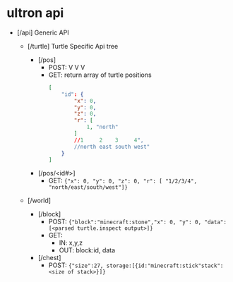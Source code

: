 # ultron api

- [/api] Generic API
    - [/turtle] Turtle Specific Api tree
        - [/pos]
            * POST: V V V
            * GET: return array of turtle positions
				```json
				[
					"id": {
						"x": 0,
						"y": 0,
						"z": 0,
						"r": [ 
							1, "north"
						]
						//1     2    3     4", 
						//north east south west"
					}
				]
				```
        - [/pos/<id#>]
            * GET: `{"x": 0, "y": 0, "z": 0, "r": [ "1/2/3/4", "north/east/south/west"]}`

    - [/world]
        - [/block]
            - POST: `{"block":"minecraft:stone","x": 0, "y": 0, "data":[<parsed turtle.inspect output>]}`
            - GET:
                - IN: x,y,z
                - OUT: block:id, data
        - [/chest]
            - POST: `{"size":27, storage:[{id:"minecraft:stick"stack":<size of stack>}]}`